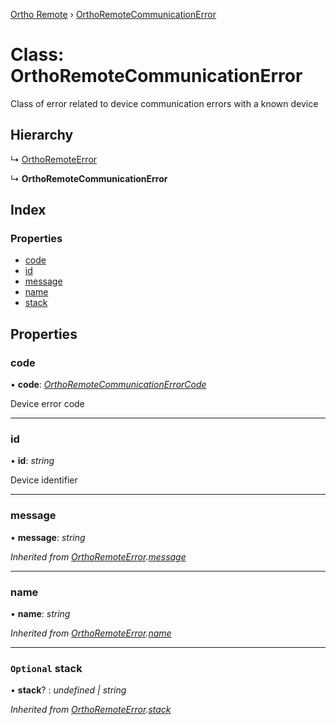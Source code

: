 [Ortho Remote](../README.md) › [OrthoRemoteCommunicationError](orthoremotecommunicationerror.md)

# Class: OrthoRemoteCommunicationError

Class of error related to device communication errors with a known device

## Hierarchy

  ↳ [OrthoRemoteError](orthoremoteerror.md)

  ↳ **OrthoRemoteCommunicationError**

## Index

### Properties

* [code](orthoremotecommunicationerror.md#code)
* [id](orthoremotecommunicationerror.md#id)
* [message](orthoremotecommunicationerror.md#message)
* [name](orthoremotecommunicationerror.md#name)
* [stack](orthoremotecommunicationerror.md#optional-stack)

## Properties

###  code

• **code**: *[OrthoRemoteCommunicationErrorCode](../enums/orthoremotecommunicationerrorcode.md)*

Device error code

___

###  id

• **id**: *string*

Device identifier

___

###  message

• **message**: *string*

*Inherited from [OrthoRemoteError](orthoremoteerror.md).[message](orthoremoteerror.md#message)*

___

###  name

• **name**: *string*

*Inherited from [OrthoRemoteError](orthoremoteerror.md).[name](orthoremoteerror.md#name)*

___

### `Optional` stack

• **stack**? : *undefined | string*

*Inherited from [OrthoRemoteError](orthoremoteerror.md).[stack](orthoremoteerror.md#optional-stack)*
